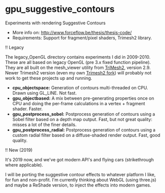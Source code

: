 gpu_suggestive_contours
=======================

Experiments with rendering Suggestive Contours

 - More info on: http://www.forceflow.be/thesis/thesis-code/
 - Requirements: Support for fragment/pixel shaders, Trimesh2 library.

 !! Legacy

The legacy_OpenGL directory contains experiments I did in 2009-2010. These are all based on legacy OpenGL (pre 3.x fixed function pipeline).
They are all built on the mesh_viewer utility from [TriMesh2](https://gfx.cs.princeton.edu/proj/trimesh2/), version 2.9. Newer Trimesh2 version (even my own [Trimesh2 fork](https://github.com/Forceflow/trimesh2)) will probably not work to get these projects up and running.

 - **cpu_objectspace:** Generation of contours multi-threaded on CPU. Drawn using GL_LINE. Not fast.
 - **gpu_objectbased:** A mix between pre-generating properties once on CPU and doing the per-frame calculations in a vertex + fragment shader. Faster.
 - **gpu_postprocess_sobel:** Postprocess generation of contours using a Sobel filter based on a depth map output. Fast, but not great quality: misses a lot of the finer details.
 - **gpu_postprocess_radial:** Postprocess generation of contours using a custom radial filter based on a diffuse-shaded render output. Fast, good quality.

 !! New (2019)

It's 2019 now, and we've got modern API's and flying cars (strikethrough where applicable).

I will be porting the suggestive contour effects to whatever platform I like, for fun and non-profit. I'm currently thinking about WebGL (using three.js) and maybe a ReShade version, to inject the effects into modern games.
